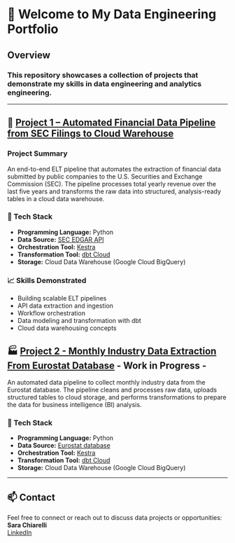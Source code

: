 # 👋 Welcome to My Data Engineering Portfolio

##  Overview
### This repository showcases a collection of projects that demonstrate my skills in **data engineering** and **analytics engineering**. 
---

## :scroll: [Project 1 – Automated Financial Data Pipeline from SEC Filings to Cloud Warehouse](https://github.com/ChiarelliS/Portfolio/tree/main/Project1)

### Project Summary
An end-to-end ELT pipeline that automates the extraction of financial data submitted by public companies to the U.S. Securities and Exchange Commission (SEC). The pipeline processes total yearly revenue over the last five years and transforms the raw data into structured, analysis-ready tables in a cloud data warehouse.

### 🔧 Tech Stack
- **Programming Language:** Python  
- **Data Source:** [SEC EDGAR API](https://www.sec.gov/search-filings/edgar-application-programming-interfaces)  
- **Orchestration Tool:** [Kestra](https://kestra.io/)  
- **Transformation Tool:** [dbt Cloud](https://www.getdbt.com/)  
- **Storage:** Cloud Data Warehouse (Google Cloud BigQuery)

### 📈 Skills Demonstrated
- Building scalable ELT pipelines  
- API data extraction and ingestion  
- Workflow orchestration  
- Data modeling and transformation with dbt  
- Cloud data warehousing concepts

## :factory: [Project 2 - Monthly Industry Data Extraction From Eurostat Database](https://github.com/ChiarelliS/Portfolio/tree/main/Project2) - Work in Progress -
An automated data pipeline to collect monthly industry data from the Eurostat database. The pipeline cleans and processes raw data, uploads structured tables to cloud storage, and performs transformations to prepare the data for business intelligence (BI) analysis.

### 🔧 Tech Stack
- **Programming Language:** Python  
- **Data Source:** [Eurostat database](https://ec.europa.eu/eurostat/data/database)  
- **Orchestration Tool:** [Kestra](https://kestra.io/)  
- **Transformation Tool:** [dbt Cloud](https://www.getdbt.com/)  
- **Storage:** Cloud Data Warehouse (Google Cloud BigQuery)

---

## 📫 Contact  
Feel free to connect or reach out to discuss data projects or opportunities:  
**Sara Chiarelli**  
[LinkedIn](www.linkedin.com/in/sara-chiarelli-397167276)  


